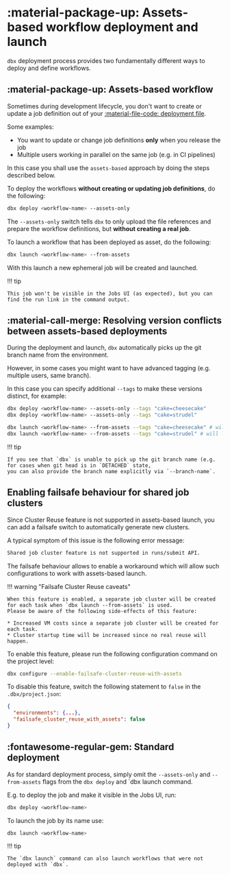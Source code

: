 # :material-package-up: Assets-based workflow deployment and launch

`dbx` deployment process provides two fundamentally different ways to deploy and define workflows.

## :material-package-up: Assets-based workflow

Sometimes during development lifecycle, you don't want to create or update a job definition out of your [:material-file-code: deployment file](../reference/deployment.md).

Some examples:

* You want to update or change job definitions **only** when you release the job
* Multiple users working in parallel on the same job (e.g. in CI pipelines)

In this case you shall use the `assets-based` approach by doing the steps described below.

To deploy the workflows **without creating or updating job definitions**, do the following:

```bash
dbx deploy <workflow-name> --assets-only
```

The `--assets-only` switch tells `dbx` to only upload the file references and prepare the workflow definitions, but **without creating a real job**.

To launch a workflow that has been deployed as asset, do the following:

```bash
dbx launch <workflow-name> --from-assets
```

With this launch a new ephemeral job will be created and launched.

!!! tip

    This job won't be visible in the Jobs UI (as expected), but you can find the run link in the command output.

## :material-call-merge: Resolving version conflicts between assets-based deployments

During the deployment and launch, `dbx` automatically picks up the git branch name from the environment.

However, in some cases you might want to have advanced tagging (e.g. multiple users, same branch).

In this case you can specify additional `--tags` to make these versions distinct, for example:

```bash
dbx deploy <workflow-name> --assets-only --tags "cake=cheesecake"
dbx deploy <workflow-name> --assets-only --tags "cake=strudel"

dbx launch <workflow-name> --from-assets --tags "cake=cheesecake" # will launch the latest cheesecake version
dbx launch <workflow-name> --from-assets --tags "cake=strudel" # will launch the latest strudel version
```

!!! tip

    If you see that `dbx` is unable to pick up the git branch name (e.g. for cases when git head is in `DETACHED` state,
    you can also provide the branch name explicitly via `--branch-name`.

## Enabling failsafe behaviour for shared job clusters

Since Cluster Reuse feature is not supported in assets-based launch, you can add a failsafe switch to automatically generate new clusters.

A typical symptom of this issue is the following error message:
```bash
Shared job cluster feature is not supported in runs/submit API.
```

The failsafe behaviour allows to enable a workaround which will allow such configurations to work with assets-based launch.

!!! warning "Failsafe Cluster Reuse caveats"

    When this feature is enabled, a separate job cluster will be created for each task when `dbx launch --from-assets` is used.
    Please be aware of the following side-effects of this feature:

    * Increased VM costs since a separate job cluster will be created for each task.
    * Cluster startup time will be increased since no real reuse will happen.

To enable this feature, please run the following configuration command on the project level:
```bash
dbx configure --enable-failsafe-cluster-reuse-with-assets
```

To disable this feature, switch the following statement to `false` in the `.dbx/project.json`:
```json title=".dbx/project.json" hl_lines="3"
{
  "environments": {...},
  "failsafe_cluster_reuse_with_assets": false
}
```

## :fontawesome-regular-gem: Standard deployment

As for standard deployment process, simply omit the `--assets-only` and `--from-assets` flags from the `dbx deploy` and `dbx launch command.

E.g. to deploy the job and make it visible in the Jobs UI, run:

```bash
dbx deploy <workflow-name>
```

To launch the job by its name use:
```bash
dbx launch <workflow-name>
```

!!! tip

    The `dbx launch` command can also launch workflows that were not deployed with `dbx`.
